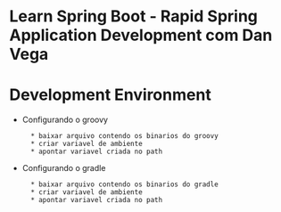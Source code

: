# Learn Spring Boot - Rapid Spring Application Development com Dan Vega

# Development Environment

* Configurando o groovy

        * baixar arquivo contendo os binarios do groovy
        * criar variavel de ambiente
        * apontar variavel criada no path

* Configurando o gradle

		* baixar arquivo contendo os binarios do gradle
        * criar variavel de ambiente
        * apontar variavel criada no path